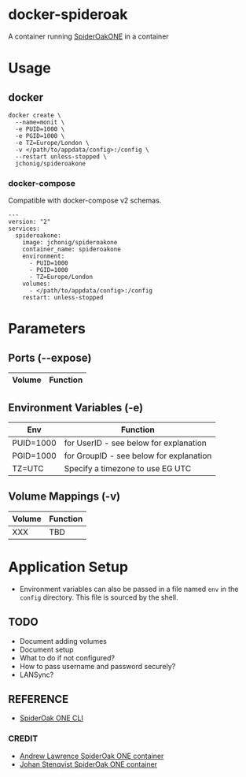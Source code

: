 # docker-spideroak
A container running [SpiderOakONE](https://spideroak.com/one/) in a container


# Usage

## docker

```
docker create \
  --name=monit \
  -e PUID=1000 \
  -e PGID=1000 \
  -e TZ=Europe/London \
  -v </path/to/appdata/config>:/config \
  --restart unless-stopped \
  jchonig/spideroakone
```

### docker-compose

Compatible with docker-compose v2 schemas.

```
---
version: "2"
services:
  spideroakone:
    image: jchonig/spideroakone
    container_name: spideroakone
    environment:
      - PUID=1000
      - PGID=1000
      - TZ=Europe/London
    volumes:
      - </path/to/appdata/config>:/config
    restart: unless-stopped
```

# Parameters

## Ports (--expose)

| Volume | Function                                         |
| ------ | --------                                         |

## Environment Variables (-e)

| Env                  | Function                                |
| ---                  | --------                                |
| PUID=1000            | for UserID - see below for explanation  |
| PGID=1000            | for GroupID - see below for explanation |
| TZ=UTC               | Specify a timezone to use EG UTC        |

## Volume Mappings (-v)

| Volume  | Function                         |
| ------  | --------                         |
| XXX | TBD |

# Application Setup

  * Environment variables can also be passed in a file named `env` in
    the `config` directory. This file is sourced by the shell.

## TODO
  * Document adding volumes
  * Document setup
  * What to do if not configured?
  * How to pass username and password securely?
  * LANSync?

## REFERENCE
  * [SpiderOak ONE CLI](https://spideroak.support/hc/en-us/articles/115001891343-Command-Line-Reference)

### CREDIT
  * [Andrew Lawrence SpiderOak ONE container](https://bitbucket.org/alaw005/docker-spideroak/src/master)
  * [Johan Stenqvist SpiderOak ONE container](https://github.com/neochrome/docker-spideroak)

